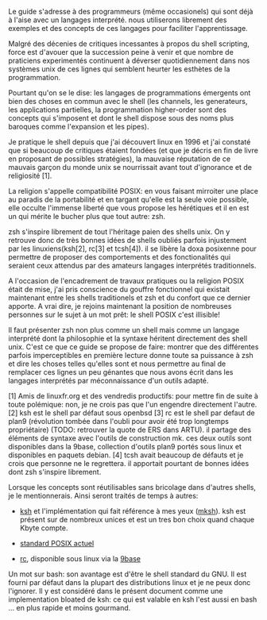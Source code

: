 Le guide s'adresse à des programmeurs (même occasionels) qui sont
déjà à l'aise avec un langages interprété. nous utiliserons librement
des exemples et des concepts de ces langages pour faciliter l'apprentissage.

Malgré des décenies de critiques incessantes à propos du shell scripting,
force est d'avouer que la succession peine à venir et que nombre de
praticiens experimentés continuent à déverser quotidiennement dans nos
systèmes unix de ces lignes qui semblent heurter les esthètes de la programmation.

Pourtant qu'on se le dise: les langages de programmations émergents
ont bien des choses en commun avec le shell (les channels, les
generateurs, les applications partielles, la programmation higher-order
sont des concepts qui s'imposent et dont le shell dispose sous des noms
plus baroques comme l'expansion et les pipes).

Je pratique le shell depuis que j'ai découvert linux en 1996 et j'ai
constaté que si beaucoup de critiques étaient fondées (et que je décris en
fin de livre en proposant de possibles stratégies), la mauvaise
réputation de ce mauvais garçon du monde unix se nourrissait avant tout
d'ignorance et de religiosité [1].

La religion s'appelle compatibilité POSIX: en vous faisant mirroiter une
place au paradis de la portabilité et en targant qu'elle est la
seule voie possible, elle occulte l'immense liberté que vous propose les
hérétiques et il en est un qui mérite le bucher plus que tout autre:
zsh.

zsh s'inspire librement de tout l'héritage paien des shells unix. On y retrouve
donc de très bonnes idées de shells oubliés parfois injustement par
les linuxiens(ksh[2], rc[3] et tcsh[4]). il se libère la doxa posixenne pour
permettre de proposer des comportements et des fonctionalités qui seraient ceux
attendus par des amateurs langages interprétés traditionnels.

A l'occasion de l'encadrement de travaux pratiques ou la religion
POSIX était de mise, j'ai pris conscience du gouffre fonctionnel
qui existait maintenant entre les shells traditionels et zsh et du confort
que ce dernier apporte. A vrai dire, je rejoins maintenant la position de
nombreuses personnes sur le sujet à un mot prêt: le shell POSIX c'est illisible!

Il faut présenter zsh non plus comme un shell mais comme un langage interprété
dont la philosophie et la syntaxe héritent directement des shell unix. C'est ce
que ce guide se propose de faire: montrer que des différentes parfois
imperceptibles en première lecture donne toute sa puissance à zsh et dire les choses
telles qu'elles sont et nous permettre au final de remplacer ces lignes un peu génantes
que nous avons écrit dans les langages interprétés par méconnaissance d'un outils adapté.

[1] Amis de linuxfr.org et des vendredis productifs: pour mettre fin de suite à toute polémique:
non, je ne crois pas que l'un engendre directement l'autre.
[2] ksh est le shell par défaut sous openbsd
[3] rc est le shell par defaut de plan9 (révolution tombée dans l'oubli pour avoir été trop longtemps propriétaire)
    (TODO: retrouver la quote de ERS dans ARTU). il partage des éléments de syntaxe avec l'outils de construction mk.
    ces deux outils sont disponibles dans la 9base, collection d'outils plan9 portés sous linux et disponibles en paquets
    debian.
[4] tcsh avait beaucoup de défauts et je crois que personne ne le regrettera. il apportait pourtant de bonnes idées
    dont zsh s'inspire librement.

Lorsque les concepts sont réutilisables sans bricolage dans d'autres shells, je le mentionnerais. Ainsi seront
traités de temps à autres:

* [ksh](https://en.wikipedia.org/wiki/Korn_shell) et l'implémentation qui fait
  référence à mes yeux ([mksh](https://www.mirbsd.org/mksh.htm)).
  ksh est présent sur de nombreux unices et est un tres bon choix quand chaque
  Kbyte compte.

* [standard POSIX actuel](http://pubs.opengroup.org/onlinepubs/9699919799/idx/shell.html)

* [rc](?), disponible sous linux via la [9base](.)

Un mot sur bash: son avantage est d'être le shell standard du GNU. Il est fourni
par défaut dans la plupart des distributions linux et je ne peux donc l'ignorer.
Il y est considéré dans le présent document comme une implementation bloated de ksh:
ce qui est valable en ksh l'est aussi en bash ... en plus rapide et moins gourmand.
